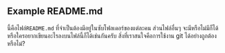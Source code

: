 Example README.md
---

นี้คือไฟล์​`README.md` ที่จำเป็นต้องมีอยู่ในซับโฟลเดอร์ของแต่ละคน ส่วนไฟล์อื่นๆ จะมีหรือไม่มีก็ได้หรือใครอยากเขียนอะไรลงบนไฟล์นี้ก็ได้เช่นกันครับ สิ่งที่เราสนใจคือการใช้งาน git ได้อย่างถูกต้องหรือไม่?
